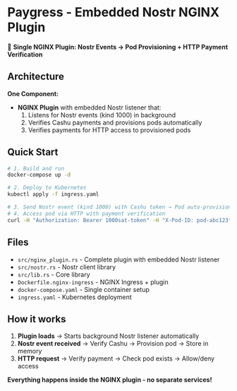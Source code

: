 # Paygress - Embedded Nostr NGINX Plugin

🔧 **Single NGINX Plugin: Nostr Events → Pod Provisioning + HTTP Payment Verification**

## Architecture

**One Component:**
- **NGINX Plugin** with embedded Nostr listener that:
  1. Listens for Nostr events (kind 1000) in background
  2. Verifies Cashu payments and provisions pods automatically  
  3. Verifies payments for HTTP access to provisioned pods

## Quick Start

```bash
# 1. Build and run
docker-compose up -d

# 2. Deploy to Kubernetes  
kubectl apply -f ingress.yaml

# 3. Send Nostr event (kind 1000) with Cashu token → Pod auto-provisioned
# 4. Access pod via HTTP with payment verification
curl -H "Authorization: Bearer 1000sat-token" -H "X-Pod-ID: pod-abc123" http://api.example.com/premium
```

## Files

- `src/nginx_plugin.rs` - Complete plugin with embedded Nostr listener
- `src/nostr.rs` - Nostr client library
- `src/lib.rs` - Core library
- `Dockerfile.nginx-ingress` - NGINX Ingress + plugin
- `docker-compose.yaml` - Single container setup
- `ingress.yaml` - Kubernetes deployment

## How it works

1. **Plugin loads** → Starts background Nostr listener automatically
2. **Nostr event received** → Verify Cashu → Provision pod → Store in memory
3. **HTTP request** → Verify payment → Check pod exists → Allow/deny access

**Everything happens inside the NGINX plugin - no separate services!**
